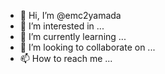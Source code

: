 - 👋 Hi, I’m @emc2yamada
- 👀 I’m interested in ...
- 🌱 I’m currently learning ...
- 💞️ I’m looking to collaborate on ...
- 📫 How to reach me ...

<!---
emc2yamada/emc2yamada is a ✨ special ✨ repository because its `README.md` (this file) appears on your GitHub profile.
You can click the Preview link to take a look at your changes.
--->
